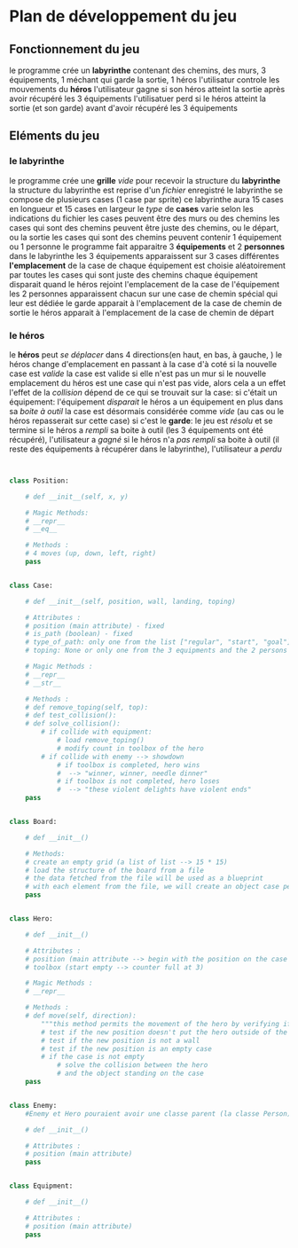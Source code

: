 # Plan de développement du jeu

## Fonctionnement du jeu

le programme crée un **labyrinthe** contenant
    des chemins,
    des murs,
    3 équipements,
    1 méchant qui garde la sortie,
    1 héros
l'utilisatur controle les mouvements du **héros**
l'utilisateur gagne si son héros atteint la sortie après avoir récupéré les 3 équipements
l'utilisatuer perd si le héros atteint la sortie (et son garde) avant d'avoir récupéré les 3 équipements

## Eléments du jeu

### le labyrinthe

le programme crée une **grille** *vide* pour recevoir la structure du **labyrinthe**
la structure du labyrinthe est reprise d'un *fichier* enregistré
    le labyrinthe se compose de plusieurs cases (1 case par sprite)
    ce labyrinthe aura 15 cases en longueur et 15 cases en largeur
le *type* de **cases** varie selon les indications du fichier
    les cases peuvent être des murs ou des chemins
    les cases qui sont des chemins peuvent être juste des chemins, ou le départ, ou la sortie
    les cases qui sont des chemins peuvent contenir 1 équipement ou 1 personne 
le programme fait apparaitre 3 **équipements** et 2 **personnes** dans le labyrinthe
    les 3 équipements apparaissent sur 3 cases différentes
        **l'emplacement** de la case de chaque équipement est choisie aléatoirement par toutes les cases qui sont juste des chemins
        chaque équipement disparait quand le héros rejoint l'emplacement de la case de l'équipement
  les 2 personnes apparaissent chacun sur une case de chemin spécial qui leur est dédiée
        le garde apparait à l'emplacement de la case de chemin de sortie
        le héros apparait à l'emplacement de la case de chemin de départ

### le héros

le **héros** peut *se déplacer* dans 4 directions(en haut, en bas, à gauche, )
    le héros change d'emplacement en passant à la case d'à coté si la nouvelle case est *valide*
        la case est valide si elle n'est pas un mur
    si le nouvelle emplacement du héros est une case qui n'est pas vide, alors cela a un effet
        l'effet de la *collision* dépend de ce qui se trouvait sur la case:
        si c'était un équipement:
            l'équipement *disparait*
            le héros a un équipement en plus dans sa *boite à outil*
            la case est désormais considérée comme *vide* (au cas ou le héros repasserait sur cette case)
        si c'est le **garde**:
            le jeu est *résolu* et se termine
            si le héros a *rempli* sa boite à outil (les 3 équipements ont été récupéré), l'utilisateur a *gagné*
            si le héros n'a *pas rempli* sa boite à outil (il reste des équipements à récupérer dans le labyrinthe), l'utilisateur a *perdu*


```python


class Position:

    # def __init__(self, x, y)

    # Magic Methods:
    # __repr__
    # __eq__

    # Methods :
    # 4 moves (up, down, left, right)
    pass


class Case:

    # def __init__(self, position, wall, landing, toping)

    # Attributes :
    # position (main attribute) - fixed
    # is_path (boolean) - fixed
    # type_of_path: only one from the list ["regular", "start", "goal"] - fixed
    # toping: None or only one from the 3 equipments and the 2 persons - not fixed

    # Magic Methods :
    # __repr__
    # __str__

    # Methods :
    # def remove_toping(self, top):
    # def test_collision():
    # def solve_collision():
        # if collide with equipment:
            # load remove_toping()
            # modify count in toolbox of the hero
        # if collide with enemy --> showdown
            # if toolbox is completed, hero wins
            #  --> "winner, winner, needle dinner"
            # if toolbox is not completed, hero loses
            #  --> "these violent delights have violent ends"
    pass


class Board:

    # def __init__()

    # Methods:
    # create an empty grid (a list of list --> 15 * 15)
    # load the structure of the board from a file
    # the data fetched from the file will be used as a blueprint
    # with each element from the file, we will create an object case per element of the list to populate the grid
    pass


class Hero:

    # def __init__()

    # Attributes :
    # position (main attribute --> begin with the position on the case "start")
    # toolbox (start empty --> counter full at 3)

    # Magic Methods :
    # __repr__

    # Methods :
    # def move(self, direction):
        """this method permits the movement of the hero by verifying if the position is a valid one, and by solving eventual collisions with any object standing on the case"""
        # test if the new position doesn't put the hero outside of the board
        # test if the new position is not a wall
        # test if the new position is an empty case
        # if the case is not empty
            # solve the collision between the hero
            # and the object standing on the case
    pass


class Enemy:
    #Enemy et Hero pouraient avoir une classe parent (la classe Person)

    # def __init__()

    # Attributes :
    # position (main attribute)
    pass


class Equipment:

    # def __init__()

    # Attributes :
    # position (main attribute)
    pass


```
